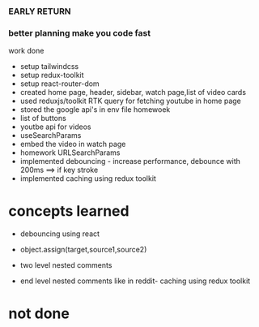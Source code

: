 ### EARLY RETURN

### better planning make you code fast

work done

- setup tailwindcss
- setup redux-toolkit
- setup react-router-dom
- created home page, header, sidebar, watch page,list of video cards
- used reduxjs/toolkit RTK query for fetching youtube in home page
- stored the google api's in env file
  homewoek
- list of buttons
- youtbe api for videos
- useSearchParams
- embed the video in watch page
- homework URLSearchParams
- implemented debouncing - increase performance, debounce with 200ms ==> if key stroke
- implemented caching using redux toolkit

# concepts learned

- debouncing using react
- object.assign(target,source1,source2)

- two level nested comments
- end level nested comments like in reddit- caching using redux toolkit

# not done
